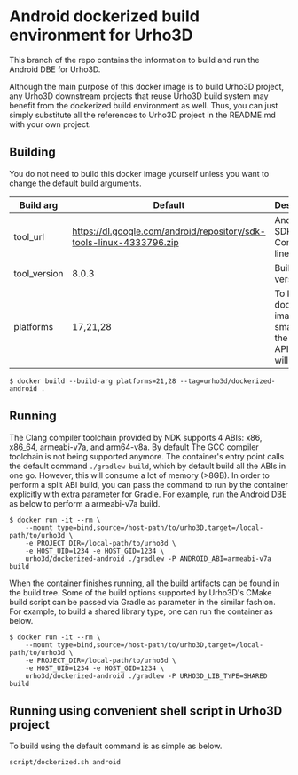 <!--
  Copyright (c) 2019 Yao Wei Tjong. All rights reserved.

  Permission is hereby granted, free of charge, to any person obtaining a copy
  of this software and associated documentation files (the "Software"), to deal
  in the Software without restriction, including without limitation the rights
  to use, copy, modify, merge, publish, distribute, sublicense, and/or sell
  copies of the Software, and to permit persons to whom the Software is
  furnished to do so, subject to the following conditions:

  The above copyright notice and this permission notice shall be included in
  all copies or substantial portions of the Software.

  THE SOFTWARE IS PROVIDED "AS IS", WITHOUT WARRANTY OF ANY KIND, EXPRESS OR
  IMPLIED, INCLUDING BUT NOT LIMITED TO THE WARRANTIES OF MERCHANTABILITY,
  FITNESS FOR A PARTICULAR PURPOSE AND NONINFRINGEMENT. IN NO EVENT SHALL THE
  AUTHORS OR COPYRIGHT HOLDERS BE LIABLE FOR ANY CLAIM, DAMAGES OR OTHER
  LIABILITY, WHETHER IN AN ACTION OF CONTRACT, TORT OR OTHERWISE, ARISING FROM,
  OUT OF OR IN CONNECTION WITH THE SOFTWARE OR THE USE OR OTHER DEALINGS IN
  THE SOFTWARE.
-->

# Android dockerized build environment for Urho3D

This branch of the repo contains the information to build and run the Android DBE
for Urho3D.

Although the main purpose of this docker image is to build Urho3D project, any
Urho3D downstream projects that reuse Urho3D build system may benefit from the
dockerized build environment as well. Thus, you can just simply substitute all the
references to Urho3D project in the README.md with your own project.

## Building

You do not need to build this docker image yourself unless you want to change the
default build arguments.

|Build arg|Default|Description|
|---------|-------|-----------|
|tool_url|https://dl.google.com/android/repository/sdk-tools-linux-4333796.zip|Android SDK Command line tools|
|tool_version|8.0.3|Build tool version|
|platforms|17,21,28|To keep the docker image small, only the listed API levels will be kept|

```
$ docker build --build-arg platforms=21,28 --tag=urho3d/dockerized-android .
```

## Running

The Clang compiler toolchain provided by NDK supports 4 ABIs: x86, x86_64,
armeabi-v7a, and arm64-v8a. By default The GCC compiler toolchain is not being 
supported anymore. The container's entry point calls the default command
`./gradlew build`, which by default build all the ABIs in one go. However, this will
consume a lot of memory (>8GB). In order to perform a split ABI build, you can pass
the command to run by the container explicitly with extra parameter for Gradle. For
example, run the Android DBE as below to perform a armeabi-v7a build.

```
$ docker run -it --rm \
    --mount type=bind,source=/host-path/to/urho3D,target=/local-path/to/urho3d \
    -e PROJECT_DIR=/local-path/to/urho3d \
    -e HOST_UID=1234 -e HOST_GID=1234 \
    urho3d/dockerized-android ./gradlew -P ANDROID_ABI=armeabi-v7a build
```

When the container finishes running, all the build artifacts can be found in the
build tree. Some of the build options supported by Urho3D's CMake build script can be
passed via Gradle as parameter in the similar fashion. For example, to build a shared
library type, one can run the container as below.

```
$ docker run -it --rm \
    --mount type=bind,source=/host-path/to/urho3D,target=/local-path/to/urho3d \
    -e PROJECT_DIR=/local-path/to/urho3d \
    -e HOST_UID=1234 -e HOST_GID=1234 \
    urho3d/dockerized-android ./gradlew -P URHO3D_LIB_TYPE=SHARED build
```

## Running using convenient shell script in Urho3D project

To build using the default command is as simple as below.

```
script/dockerized.sh android
```
